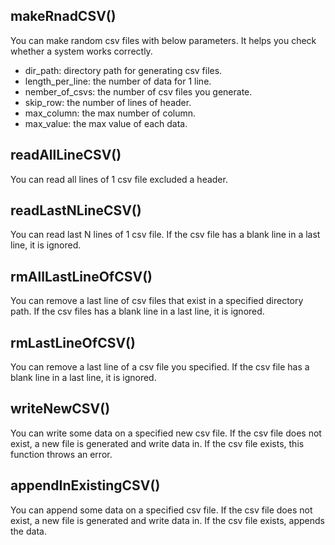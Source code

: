 ## makeRnadCSV()
You can make random csv files with below parameters.
It helps you check whether a system works correctly.

- dir_path: directory path for generating csv files.
- length_per_line: the number of data for 1 line.
- nember_of_csvs: the number of csv files you generate.
- skip_row: the number of lines of header.
- max_column: the max number of column.
- max_value: the max value of each data.


## readAllLineCSV()
You can read all lines of 1 csv file excluded a header.
 
 
## readLastNLineCSV()
You can read last N lines of 1 csv file.
If the csv file has a blank line in a last line, it is ignored.


## rmAllLastLineOfCSV()
You can remove a last line of csv files that exist in a specified directory path.
If the csv files has a blank line in a last line, it is ignored.


## rmLastLineOfCSV()
You can remove a last line of a csv file you specified.
If the csv file has a blank line in a last line, it is ignored.


## writeNewCSV()
You can write some data on a specified new csv file.
If the csv file does not exist, a new file is generated and write data in.
If the csv file exists, this function throws an error.


## appendInExistingCSV()
You can append some data on a specified csv file.
If the csv file does not exist, a new file is generated and write data in.
If the csv file exists, appends the data.
